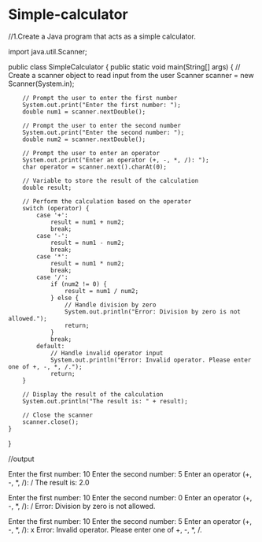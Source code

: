 # Simple-calculator
//1.Create a Java program that acts as a simple calculator.

import java.util.Scanner;

public class SimpleCalculator {
    public static void main(String[] args) {
        // Create a scanner object to read input from the user
        Scanner scanner = new Scanner(System.in);
        
        // Prompt the user to enter the first number
        System.out.print("Enter the first number: ");
        double num1 = scanner.nextDouble();
        
        // Prompt the user to enter the second number
        System.out.print("Enter the second number: ");
        double num2 = scanner.nextDouble();
        
        // Prompt the user to enter an operator
        System.out.print("Enter an operator (+, -, *, /): ");
        char operator = scanner.next().charAt(0);
        
        // Variable to store the result of the calculation
        double result;
        
        // Perform the calculation based on the operator
        switch (operator) {
            case '+':
                result = num1 + num2;
                break;
            case '-':
                result = num1 - num2;
                break;
            case '*':
                result = num1 * num2;
                break;
            case '/':
                if (num2 != 0) {
                    result = num1 / num2;
                } else {
                    // Handle division by zero
                    System.out.println("Error: Division by zero is not allowed.");
                    return;
                }
                break;
            default:
                // Handle invalid operator input
                System.out.println("Error: Invalid operator. Please enter one of +, -, *, /.");
                return;
        }
        
        // Display the result of the calculation
        System.out.println("The result is: " + result);
        
        // Close the scanner
        scanner.close();
    }
}



//output

Enter the first number: 10
Enter the second number: 5
Enter an operator (+, -, *, /): /
The result is: 2.0

Enter the first number: 10
Enter the second number: 0
Enter an operator (+, -, *, /): /
Error: Division by zero is not allowed.

Enter the first number: 10
Enter the second number: 5
Enter an operator (+, -, *, /): x
Error: Invalid operator. Please enter one of +, -, *, /.

